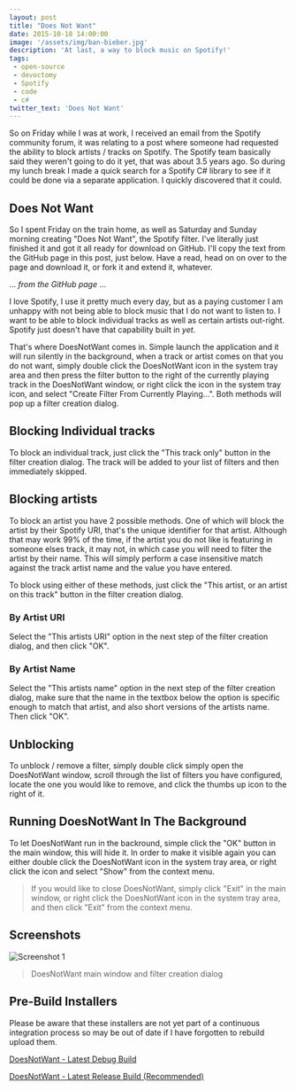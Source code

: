 ```yaml
---
layout: post
title: "Does Not Want"
date: 2015-10-18 14:00:00
image: '/assets/img/ban-bieber.jpg'
description: 'At last, a way to block music on Spotify!'
tags:
 - open-source
 - devoctomy
 - Spotify
 - code
 - c#
twitter_text: 'Does Not Want'
---
```


So on Friday while I was at work, I received an email from the Spotify community forum, it was relating to a post where someone had requested the ability to block artists / tracks on Spotify.  The Spotify team basically said they weren't going to do it yet, that was about 3.5 years ago.  So during my lunch break I made a quick search for a Spotify C# library to see if it could be done via a separate application.  I quickly discovered that it could.

## Does Not Want

So I spent Friday on the train home, as well as Saturday and Sunday morning creating "Does Not Want", the Spotify filter.  I've literally just finished it and got it all ready for download on GitHub.  I'll copy the text from the GitHub page in this post, just below.  Have a read, head on on over to the page and download it, or fork it and extend it, whatever.

... *from the GitHub page* ...

I love Spotify, I use it pretty much every day, but as a paying customer I am unhappy with not being able to block music that I do not want to listen to.  I want to be able to block individual tracks as well as certain artists out-right.  Spotify just doesn't have that capability built in *yet*.

That's where DoesNotWant comes in.  Simple launch the application and it will run silently in the background, when a track or artist comes on that you do not want, simply double click the DoesNotWant icon in the system tray area and then press the filter button to the right of the currently playing track in the DoesNotWant window, or right click the icon in the system tray icon, and select "Create Filter From Currently Playing...".  Both methods will pop up a filter creation dialog.

## Blocking Individual tracks

To block an individual track, just click the "This track only" button in the filter creation dialog.  The track will be added to your list of filters and then immediately skipped.

## Blocking artists

To block an artist you have 2 possible methods.  One of which will block the artist by their Spotify URI, that's the unique identifier for that artist.  Although that may work 99% of the time, if the artist you do not like is featuring in someone elses track, it may not, in which case you will need to filter the artist by their name.  This will simply perform a case insensitive match against the track artist name and the value you have entered.

To block using either of these methods, just click the "This artist, or an artist on this track" button in the filter creation dialog.

### By Artist URI

Select the "This artists URI" option in the next step of the filter creation dialog, and then click "OK".

### By Artist Name

Select the "This artists name" option in the next step of the filter creation dialog, make sure that the name in the textbox below the option is specific enough to match that artist, and also short versions of the artists name.  Then click "OK".

## Unblocking

To unblock / remove a filter, simply double click simply open the DoesNotWant window, scroll through the list of filters you have configured, locate the one you would like to remove, and click the thumbs up icon to the right of it.

## Running DoesNotWant In The Background

To let DoesNotWant run in the backround, simple click the "OK" button in the main window, this will hide it.  In order to make it visible again you can either double click the DoesNotWant icon in the system tray area, or right click the icon and select "Show" from the context menu.

> If you would like to close DoesNotWant, simply click "Exit" in the main window, or right click the DoesNotWant icon in the system tray area, and then click "Exit" from the context menu.

## Screenshots

![Screenshot 1](http://devoctomy.s3.amazonaws.com/installers/DoesNotWant/screenshot-1.PNG)
> DoesNotWant main window and filter creation dialog

## Pre-Build Installers

Please be aware that these installers are not yet part of a continuous integration process so may be out of date if I have forgotten to rebuild upload them.

[DoesNotWant - Latest Debug Build](http://devoctomy.s3.amazonaws.com/installers/DoesNotWant/DoesNotWant_debug.exe)

[DoesNotWant - Latest Release Build (Recommended)](http://devoctomy.s3.amazonaws.com/installers/DoesNotWant/DoesNotWant_release.exe)
